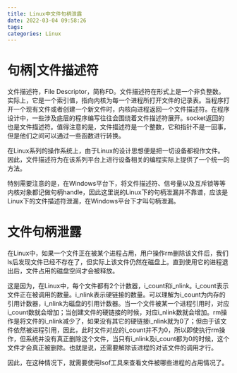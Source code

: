 ```yaml
---
title: Linux中文件句柄泄露
date: 2022-03-04 09:58:26
tags:
categories: Linux
---
```


# 句柄|文件描述符

文件描述符，File Descriptor，简称FD。文件描述符在形式上是一个非负整数。实际上，它是一个索引值，指向内核为每一个进程所打开文件的记录表。当程序打开一个现有文件或者创建一个新文件时，内核向进程返回一个文件描述符。在程序设计中，一些涉及底层的程序编写往往会围绕着文件描述符展开。socket返回的也是文件描述符。值得注意的是，文件描述符是一个整数，它和指针不是一回事，但是他们之间可以通过一些函数进行转换。

在Linux系列的操作系统上，由于Linux的设计思想便是把一切设备都视作文件。因此，文件描述符为在该系列平台上进行设备相关的编程实际上提供了一个统一的方法。

特别需要注意的是，在Windows平台下，将文件描述符、信号量以及互斥锁等等内核对象都记做句柄handle，因此这里说的Linux下的句柄泄漏并不靠谱，应该是Linux下的文件描述符泄漏，在Windows平台下才叫句柄泄漏。

# 文件句柄泄露

在Linux中，如果一个文件正在被某个进程占用，用户操作rm删除该文件后，我们ls后发现文件已经不存在了，但实际上该文件仍然在磁盘上。直到使用它的进程退出后，文件占用的磁盘空间才会被释放。

这是因为，在Linux中，每个文件都有2个计数器，i_count和i_nlink。i_count表示文件正在被调用的数量。i_nlink表示硬链接的数量。可以理解为i_count为内存的引用计数器，i_nlink为磁盘的引用计数器。当一个文件被某一个进程引用时，对应i_count数就会增加；当创建文件的硬链接的时候，对应i_nlink数就会增加。rm操作是将文件的i_nlink减少了，如果没有其它的硬链接i_nlink就为0了；但由于该文件依然被进程引用，因此，此时文件对应的i_count并不为0，所以即使执行rm操作，但系统并没有真正删除这个文件，当只有i_nlink及i_count都为0的时候，这个文件才会真正被删除。也就是说，还需要解除该进程的对该文件的调用才行。

因此，在这种情况下，就需要使用lsof工具来查看文件被哪些进程的占用情况了。
